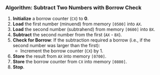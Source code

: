 ### Algorithm: Subtract Two Numbers with Borrow Check

1.  **Initialize** a borrow counter (`CX`) to **0**.
2.  **Load** the first number (minuend) from memory `[0500]` into `AX`.
3.  **Load** the second number (subtrahend) from memory `[0600]` into `BX`.
4.  **Subtract** the second number from the first (`AX` - `BX`).
5.  **Check for Borrow**: If the subtraction required a borrow (i.e., if the second number was larger than the first):
    * Increment the borrow counter (`CX`) by 1.
6.  **Store** the result from `AX` into memory `[0700]`.
7.  **Store** the borrow counter from `CX` into memory `[0800]`.
8.  **Stop**.